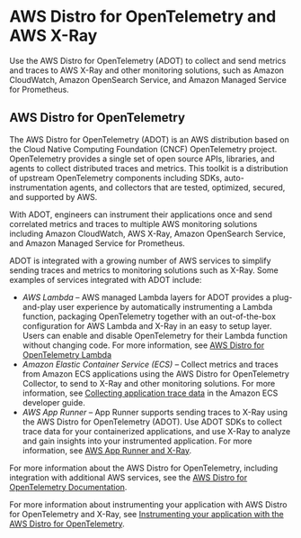 # AWS Distro for OpenTelemetry and AWS X\-Ray<a name="xray-services-adot"></a>

Use the AWS Distro for OpenTelemetry \(ADOT\) to collect and send metrics and traces to AWS X\-Ray and other monitoring solutions, such as Amazon CloudWatch, Amazon OpenSearch Service, and Amazon Managed Service for Prometheus\. 

## AWS Distro for OpenTelemetry<a name="xray-services-adot-intro"></a>

The AWS Distro for OpenTelemetry \(ADOT\) is an AWS distribution based on the Cloud Native Computing Foundation \(CNCF\) OpenTelemetry project\. OpenTelemetry provides a single set of open source APIs, libraries, and agents to collect distributed traces and metrics\. This toolkit is a distribution of upstream OpenTelemetry components including SDKs, auto\-instrumentation agents, and collectors that are tested, optimized, secured, and supported by AWS\. 

With ADOT, engineers can instrument their applications once and send correlated metrics and traces to multiple AWS monitoring solutions including Amazon CloudWatch, AWS X\-Ray, Amazon OpenSearch Service, and Amazon Managed Service for Prometheus\.

ADOT is integrated with a growing number of AWS services to simplify sending traces and metrics to monitoring solutions such as X\-Ray\. Some examples of services integrated with ADOT include: 
+ *AWS Lambda* – AWS managed Lambda layers for ADOT provides a plug\-and\-play user experience by automatically instrumenting a Lambda function, packaging OpenTelemetry together with an out\-of\-the\-box configuration for AWS Lambda and X\-Ray in an easy to setup layer\. Users can enable and disable OpenTelemetry for their Lambda function without changing code\. For more information, see [AWS Distro for OpenTelemetry Lambda](https://aws-otel.github.io/docs/getting-started/lambda) 
+ *Amazon Elastic Container Service \(ECS\)* – Collect metrics and traces from Amazon ECS applications using the AWS Distro for OpenTelemetry Collector, to send to X\-Ray and other monitoring solutions\. For more information, see [Collecting application trace data](https://docs.aws.amazon.com/AmazonECS/latest/developerguide/trace-data.html) in the Amazon ECS developer guide\. 
+ *AWS App Runner* – App Runner supports sending traces to X\-Ray using the AWS Distro for OpenTelemetry \(ADOT\)\. Use ADOT SDKs to collect trace data for your containerized applications, and use X\-Ray to analyze and gain insights into your instrumented application\. For more information, see [AWS App Runner and X\-Ray](xray-services-app-runner.md)\. 

For more information about the AWS Distro for OpenTelemetry, including integration with additional AWS services, see the [AWS Distro for OpenTelemetry Documentation](https://aws-otel.github.io/docs/introduction)\. 

For more information about instrumenting your application with AWS Distro for OpenTelemetry and X\-Ray, see [Instrumenting your application with the AWS Distro for OpenTelemetry](xray-instrumenting-your-app.md#xray-instrumenting-opentel)\. 